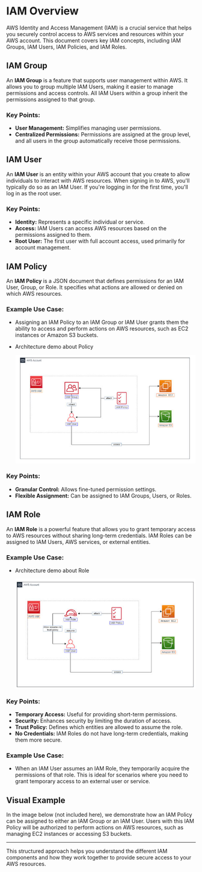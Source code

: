 # IAM Overview

AWS Identity and Access Management (IAM) is a crucial service that helps you securely control access to AWS services and resources within your AWS account. This document covers key IAM concepts, including IAM Groups, IAM Users, IAM Policies, and IAM Roles.

## IAM Group

An **IAM Group** is a feature that supports user management within AWS. It allows you to group multiple IAM Users, making it easier to manage permissions and access controls. All IAM Users within a group inherit the permissions assigned to that group.

### Key Points:
- **User Management:** Simplifies managing user permissions.
- **Centralized Permissions:** Permissions are assigned at the group level, and all users in the group automatically receive those permissions.

## IAM User

An **IAM User** is an entity within your AWS account that you create to allow individuals to interact with AWS resources. When signing in to AWS, you'll typically do so as an IAM User. If you're logging in for the first time, you'll log in as the root user.

### Key Points:
- **Identity:** Represents a specific individual or service.
- **Access:** IAM Users can access AWS resources based on the permissions assigned to them.
- **Root User:** The first user with full account access, used primarily for account management.

## IAM Policy

An **IAM Policy** is a JSON document that defines permissions for an IAM User, Group, or Role. It specifies what actions are allowed or denied on which AWS resources.

### Example Use Case:
- Assigning an IAM Policy to an IAM Group or IAM User grants them the ability to access and perform actions on AWS resources, such as EC2 instances or Amazon S3 buckets.

- Architecture demo about Policy

  <img align = "center" alt = "coding" width = "600" src="./Architecture/demo_IAM_Policy.jpg">

### Key Points:
- **Granular Control:** Allows fine-tuned permission settings.
- **Flexible Assignment:** Can be assigned to IAM Groups, Users, or Roles.

## IAM Role

An **IAM Role** is a powerful feature that allows you to grant temporary access to AWS resources without sharing long-term credentials. IAM Roles can be assigned to IAM Users, AWS services, or external entities.

### Example Use Case:

- Architecture demo about Role

  <img align = "center" alt = "coding" width = "600" src="./Architecture/demo_IAM_Role.jpg">


### Key Points:
- **Temporary Access:** Useful for providing short-term permissions.
- **Security:** Enhances security by limiting the duration of access.
- **Trust Policy:** Defines which entities are allowed to assume the role.
- **No Credentials:** IAM Roles do not have long-term credentials, making them more secure.

### Example Use Case:
- When an IAM User assumes an IAM Role, they temporarily acquire the permissions of that role. This is ideal for scenarios where you need to grant temporary access to an external user or service.

## Visual Example

In the image below (not included here), we demonstrate how an IAM Policy can be assigned to either an IAM Group or an IAM User. Users with this IAM Policy will be authorized to perform actions on AWS resources, such as managing EC2 instances or accessing S3 buckets.

---

This structured approach helps you understand the different IAM components and how they work together to provide secure access to your AWS resources.
